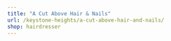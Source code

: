 ```yaml
---
title: "A Cut Above Hair & Nails"
url: /keystone-heights/a-cut-above-hair-and-nails/
shop: hairdresser
---
```

